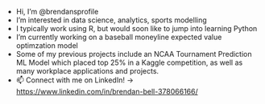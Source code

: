 - Hi, I’m @brendansprofile
- I’m interested in data science, analytics, sports modelling
- I typically work using R, but would soon like to jump into learning Python
- I’m currently working on a baseball moneyline expected value optimzation model
- Some of my previous projects include an NCAA Tournament Prediction ML Model which placed top 25% in a Kaggle competition, as well as many workplace applications and projects.
- 📫 Connect with me on LinkedIn! -> https://www.linkedin.com/in/brendan-bell-378066166/


<!---
brendansprofile/brendansprofile is a ✨ special ✨ repository because its `README.md` (this file) appears on your GitHub profile.
You can click the Preview link to take a look at your changes.
--->

